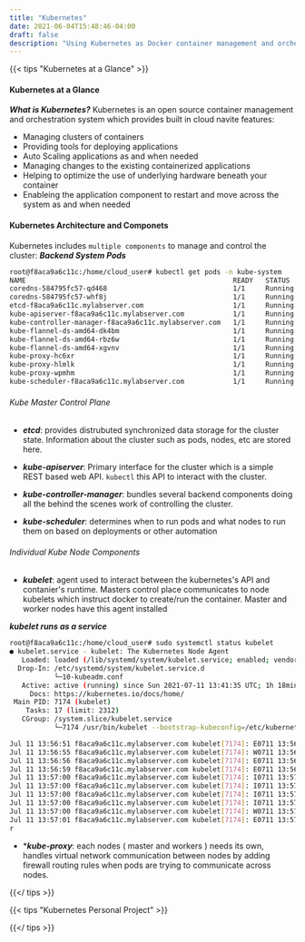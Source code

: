 ```yaml
---
title: "Kubernetes"
date: 2021-06-04T15:48:46-04:00
draft: false
description: "Using Kubernetes as Docker container management and orchestration."
---
```


{{< tips "Kubernetes at a Glance" >}}

#### Kubernetes at a Glance
***What is Kubernetes?***
Kubernetes is an open source container management and orchestration system which provides built in cloud navite features:
* Managing clusters of containers
* Providing tools for deploying applications
* Auto Scaling applications as and when needed
* Managing changes to the existing containerized applications
* Helping to optimize the use of underlying hardware beneath your container
* Enableing the application component to restart and move across the system as and when needed

#### Kubernetes Architecture and Componets
Kubernetes includes ```multiple components``` to manage and control the cluster:
***Backend System Pods***
```bash
root@f8aca9a6c11c:/home/cloud_user# kubectl get pods -n kube-system
NAME                                                   READY   STATUS    RESTARTS   AGE
coredns-584795fc57-qd468                               1/1     Running   0          25m
coredns-584795fc57-whf8j                               1/1     Running   0          25m
etcd-f8aca9a6c11c.mylabserver.com                      1/1     Running   0          25m
kube-apiserver-f8aca9a6c11c.mylabserver.com            1/1     Running   0          25m
kube-controller-manager-f8aca9a6c11c.mylabserver.com   1/1     Running   0          24m
kube-flannel-ds-amd64-dk4bm                            1/1     Running   0          10m
kube-flannel-ds-amd64-rbz6w                            1/1     Running   0          10m
kube-flannel-ds-amd64-xgvnv                            1/1     Running   0          10m
kube-proxy-hc6xr                                       1/1     Running   0          19m
kube-proxy-hlmlk                                       1/1     Running   0          25m
kube-proxy-wpmhm                                       1/1     Running   0          20m
kube-scheduler-f8aca9a6c11c.mylabserver.com            1/1     Running   0          25m
```

###### Kube Master Control Plane
* ***etcd***: provides distrubuted synchronized data storage for the cluster state. Information about the cluster such as pods, nodes, etc are stored here.

* ***kube-apiserver***: Primary interface for the cluster which is a simple REST based web API. ```kubectl``` this API to interact with the cluster.

* ***kube-controller-manager***: bundles several backend components doing all the behind the scenes work of controlling the cluster.

* ***kube-scheduler***: determines when to run pods and what nodes to run them on based on deployments or other automation

###### Individual Kube Node Components
* ***kubelet***: agent used to interact between the kubernetes's API and contanier's runtime. Masters control place communicates to node kubelets which instruct docker to create/run the container. Master and worker nodes have this agent installed

***kubelet runs as a service***
```bash
root@f8aca9a6c11c:/home/cloud_user# sudo systemctl status kubelet
● kubelet.service - kubelet: The Kubernetes Node Agent
   Loaded: loaded (/lib/systemd/system/kubelet.service; enabled; vendor preset: enabled)
  Drop-In: /etc/systemd/system/kubelet.service.d
           └─10-kubeadm.conf
   Active: active (running) since Sun 2021-07-11 13:41:35 UTC; 1h 18min ago
     Docs: https://kubernetes.io/docs/home/
 Main PID: 7174 (kubelet)
    Tasks: 17 (limit: 2312)
   CGroup: /system.slice/kubelet.service
           └─7174 /usr/bin/kubelet --bootstrap-kubeconfig=/etc/kubernetes/bootstrap-kubelet.conf --kubeconfig=/etc/kubernetes/kubelet.conf --config=/var/lib/kubelet/conf

Jul 11 13:56:51 f8aca9a6c11c.mylabserver.com kubelet[7174]: E0711 13:56:51.107949    7174 kubelet.go:2170] Container runtime network not ready: NetworkReady=false reason
Jul 11 13:56:55 f8aca9a6c11c.mylabserver.com kubelet[7174]: W0711 13:56:55.713797    7174 cni.go:213] Unable to update cni config: No networks found in /etc/cni/net.d
Jul 11 13:56:56 f8aca9a6c11c.mylabserver.com kubelet[7174]: E0711 13:56:56.109215    7174 kubelet.go:2170] Container runtime network not ready: NetworkReady=false reason
Jul 11 13:56:59 f8aca9a6c11c.mylabserver.com kubelet[7174]: E0711 13:56:59.901445    7174 reflector.go:126] object-"kube-system"/"flannel-token-sxgpr": Failed to list *v
Jul 11 13:57:00 f8aca9a6c11c.mylabserver.com kubelet[7174]: I0711 13:57:00.049225    7174 reconciler.go:207] operationExecutor.VerifyControllerAttachedVolume started for
Jul 11 13:57:00 f8aca9a6c11c.mylabserver.com kubelet[7174]: I0711 13:57:00.052181    7174 reconciler.go:207] operationExecutor.VerifyControllerAttachedVolume started for
Jul 11 13:57:00 f8aca9a6c11c.mylabserver.com kubelet[7174]: I0711 13:57:00.052995    7174 reconciler.go:207] operationExecutor.VerifyControllerAttachedVolume started for
Jul 11 13:57:00 f8aca9a6c11c.mylabserver.com kubelet[7174]: I0711 13:57:00.058499    7174 reconciler.go:207] operationExecutor.VerifyControllerAttachedVolume started for
Jul 11 13:57:00 f8aca9a6c11c.mylabserver.com kubelet[7174]: W0711 13:57:00.714022    7174 cni.go:213] Unable to update cni config: No networks found in /etc/cni/net.d
Jul 11 13:57:01 f8aca9a6c11c.mylabserver.com kubelet[7174]: E0711 13:57:01.110293    7174 kubelet.go:2170] Container runtime network not ready: NetworkReady=false reason
r
```
*  ****kube-proxy***: each nodes ( master and workers ) needs its own, handles virtual network communication between nodes by adding firewall routing rules when pods are trying to communicate across nodes.

{{</ tips >}}

{{< tips "Kubernetes Personal Project" >}}

{{</ tips >}}

